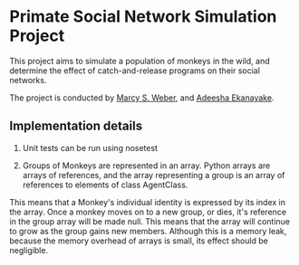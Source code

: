 Primate Social Network Simulation Project
=========================================

This project aims to simulate a population of monkeys in the wild, and determine the effect of catch-and-release programs on their social networks. 

The project is conducted by [Marcy S. Weber](http://marcysweber.com), and [Adeesha Ekanayake](http://adeeshaek.com).

Implementation details
----------------------
1. Unit tests can be run using nosetest

2. Groups of Monkeys are represented in an array. Python arrays are arrays of references, and the array representing a group is an array of references to elements of class AgentClass. 

This means that a Monkey's individual identity is expressed by its index in the array. Once a monkey moves on to a new group, or dies, it's reference in the group array will be made null. This means that the array will continue to grow as the group gains new members. Although this is a memory leak, because the memory overhead of arrays is small, its effect should be negligible.





